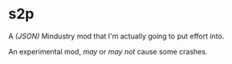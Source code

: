 # s2p

A _(JSON)_ Mindustry mod that I'm actually going to put effort into.

An experimental mod, _may_ or _may not_ cause some crashes.
